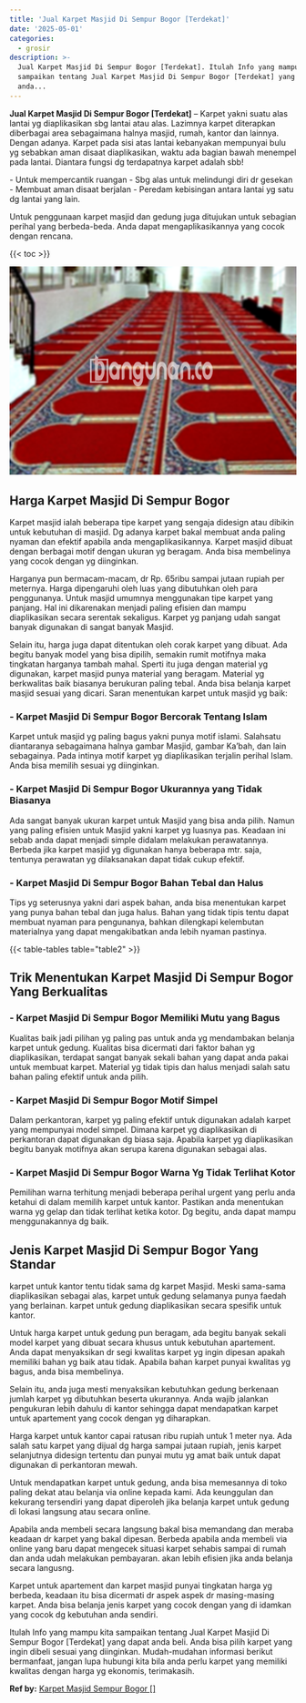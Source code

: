 ```yaml
---
title: 'Jual Karpet Masjid Di Sempur Bogor [Terdekat]'
date: '2025-05-01'
categories:
  - grosir
description: >-
  Jual Karpet Masjid Di Sempur Bogor [Terdekat]. Itulah Info yang mampu kita
  sampaikan tentang Jual Karpet Masjid Di Sempur Bogor [Terdekat] yang dapat
  anda...
---
```


**Jual Karpet Masjid Di Sempur Bogor \[Terdekat\]** – Karpet yakni suatu alas lantai yg diaplikasikan sbg lantai atau alas. Lazimnya karpet diterapkan diberbagai area sebagaimana halnya masjid, rumah, kantor dan lainnya. Dengan adanya. Karpet pada sisi atas lantai kebanyakan mempunyai bulu yg sebabkan aman disaat diaplikasikan, waktu ada bagian bawah menempel pada lantai. Diantara fungsi dg terdapatnya karpet adalah sbb!

\- Untuk mempercantik ruangan - Sbg alas untuk melindungi diri dr gesekan - Membuat aman disaat berjalan - Peredam kebisingan antara lantai yg satu dg lantai yang lain.

Untuk penggunaan karpet masjid dan gedung juga ditujukan untuk sebagian perihal yang berbeda-beda. Anda dapat mengaplikasikannya yang cocok dengan rencana.

{{< toc >}}

![Jual Karpet Masjid Di Sempur Bogor [Terdekat]](/images/grosir-karpet-murah-75.png)

## Harga Karpet Masjid Di Sempur Bogor

Karpet masjid ialah beberapa tipe karpet yang sengaja didesign atau dibikin untuk kebutuhan di masjid. Dg adanya karpet bakal membuat anda paling nyaman dan efektif apabila anda mengaplikasikannya. Karpet masjid dibuat dengan berbagai motif dengan ukuran yg beragam. Anda bisa membelinya yang cocok dengan yg diinginkan.

Harganya pun bermacam-macam, dr Rp. 65ribu sampai jutaan rupiah per meternya. Harga dipengaruhi oleh luas yang dibutuhkan oleh para penggunanya. Untuk masjid umumnya menggunakan tipe karpet yang panjang. Hal ini dikarenakan menjadi paling efisien dan mampu diaplikasikan secara serentak sekaligus. Karpet yg panjang udah sangat banyak digunakan di sangat banyak Masjid.

Selain itu, harga juga dapat ditentukan oleh corak karpet yang dibuat. Ada begitu banyak model yang bisa dipilih, semakin rumit motifnya maka tingkatan harganya tambah mahal. Sperti itu juga dengan material yg digunakan, karpet masjid punya material yang beragam. Material yg berkwalitas baik biasanya berukuran paling tebal. Anda bisa belanja karpet masjid sesuai yang dicari. Saran menentukan karpet untuk masjid yg baik:

### \- Karpet Masjid Di Sempur Bogor Bercorak Tentang Islam

Karpet untuk masjid yg paling bagus yakni punya motif islami. Salahsatu diantaranya sebagaimana halnya gambar Masjid, gambar Ka’bah, dan lain sebagainya. Pada intinya motif karpet yg diaplikasikan terjalin perihal Islam. Anda bisa memilih sesuai yg diinginkan.

### \- Karpet Masjid Di Sempur Bogor Ukurannya yang Tidak Biasanya

Ada sangat banyak ukuran karpet untuk Masjid yang bisa anda pilih. Namun yang paling efisien untuk Masjid yakni karpet yg luasnya pas. Keadaan ini sebab anda dapat menjadi simple didalam melakukan perawatannya. Berbeda jika karpet masjid yg digunakan hanya beberapa mtr. saja, tentunya perawatan yg dilaksanakan dapat tidak cukup efektif.

### \- Karpet Masjid Di Sempur Bogor Bahan Tebal dan Halus

Tips yg seterusnya yakni dari aspek bahan, anda bisa menentukan karpet yang punya bahan tebal dan juga halus. Bahan yang tidak tipis tentu dapat membuat nyaman para pengunanya, bahkan dilengkapi kelembutan materialnya yang dapat mengakibatkan anda lebih nyaman pastinya.

{{< table-tables table="table2" >}}

## Trik Menentukan Karpet Masjid Di Sempur Bogor Yang Berkualitas

### \- Karpet Masjid Di Sempur Bogor Memiliki Mutu yang Bagus

Kualitas baik jadi pilihan yg paling pas untuk anda yg mendambakan belanja karpet untuk gedung. Kualitas bisa dicermati dari faktor bahan yg diaplikasikan, terdapat sangat banyak sekali bahan yang dapat anda pakai untuk membuat karpet. Material yg tidak tipis dan halus menjadi salah satu bahan paling efektif untuk anda pilih.

### \- Karpet Masjid Di Sempur Bogor Motif Simpel

Dalam perkantoran, karpet yg paling efektif untuk digunakan adalah karpet yang mempunyai model simpel. Dimana karpet yg diaplikasikan di perkantoran dapat digunakan dg biasa saja. Apabila karpet yg diaplikasikan begitu banyak motifnya akan serupa karena digunakan sebagai alas.

### \- Karpet Masjid Di Sempur Bogor Warna Yg Tidak Terlihat Kotor

Pemilihan warna terhitung menjadi beberapa perihal urgent yang perlu anda ketahui di dalam memilih karpet untuk kantor. Pastikan anda menentukan warna yg gelap dan tidak terlihat ketika kotor. Dg begitu, anda dapat mampu menggunakannya dg baik.

## Jenis Karpet Masjid Di Sempur Bogor Yang Standar

karpet untuk kantor tentu tidak sama dg karpet Masjid. Meski sama-sama diaplikasikan sebagai alas, karpet untuk gedung selamanya punya faedah yang berlainan. karpet untuk gedung diaplikasikan secara spesifik untuk kantor.

Untuk harga karpet untuk gedung pun beragam, ada begitu banyak sekali model karpet yang dibuat secara khusus untuk kebutuhan apartement. Anda dapat menyaksikan dr segi kwalitas karpet yg ingin dipesan apakah memiliki bahan yg baik atau tidak. Apabila bahan karpet punyai kwalitas yg bagus, anda bisa membelinya.

Selain itu, anda juga mesti menyaksikan kebutuhkan gedung berkenaan jumlah karpet yg dibutuhkan beserta ukurannya. Anda wajib jalankan pengukuran lebih dahulu di kantor sehingga dapat mendapatkan karpet untuk apartement yang cocok dengan yg diharapkan.

Harga karpet untuk kantor capai ratusan ribu rupiah untuk 1 meter nya. Ada salah satu karpet yang dijual dg harga sampai jutaan rupiah, jenis karpet selanjutnya didesign tertentu dan punyai mutu yg amat baik untuk dapat digunakan di perkantoran mewah.

Untuk mendapatkan karpet untuk gedung, anda bisa memesannya di toko paling dekat atau belanja via online kepada kami. Ada keunggulan dan kekurang tersendiri yang dapat diperoleh jika belanja karpet untuk gedung di lokasi langsung atau secara online.

Apabila anda membeli secara langsung bakal bisa memandang dan meraba keadaan dr karpet yang bakal dipesan. Berbeda apabila anda membeli via online yang baru dapat mengecek situasi karpet sehabis sampai di rumah dan anda udah melakukan pembayaran. akan lebih efisien jika anda belanja secara langusng.

Karpet untuk apartement dan karpet masjid punyai tingkatan harga yg berbeda, keadaan itu bisa dicermati dr aspek aspek dr masing-masing karpet. Anda bisa belanja jenis karpet yang cocok dengan yang di idamkan yang cocok dg kebutuhan anda sendiri.

Itulah Info yang mampu kita sampaikan tentang Jual Karpet Masjid Di Sempur Bogor \[Terdekat\] yang dapat anda beli. Anda bisa pilih karpet yang ingin dibeli sesuai yang diinginkan. Mudah-mudahan informasi berikut bermanfaat, jangan lupa hubungi kita bila anda perlu karpet yang memiliki kwalitas dengan harga yg ekonomis, terimakasih.

**Ref by:**  [Karpet Masjid Sempur Bogor []](https://id.wikipedia.org/wiki/Karpet)
